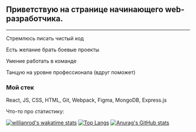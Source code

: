 ## Приветствую на странице начинающего web-разработчика.
-----------------------------------------------------------------------------------------------------------------------------------------------------------------------------------

Стремлюсь писать чистый код 

Есть желание брать боевые проекты 

Умение работать в команде  

Танцую на уровне профессионала (вдруг поможет)


### Мой стек
React, JS, CSS, HTML, Git, Webpack, Figma, MongoDB, Express.js

<!--
**all1son4/all1son4** is a ✨ _special_ ✨ repository because its `README.md` (this file) appears on your GitHub profile.

Here are some ideas to get you started:

- 🔭 I’m currently working on ...
- 🌱 I’m currently learning ...
- 👯 I’m looking to collaborate on ...
- 🤔 I’m looking for help with ...
- 💬 Ask me about ...
- 📫 How to reach me: ...
- 😄 Pronouns: ...
- ⚡ Fun fact: ...
-->

Что-то про статистику:

[![willianrod's wakatime stats](https://github-readme-stats.vercel.app/api/wakatime?username=all1son4)](https://github.com/anuraghazra/github-readme-stats)  [![Top Langs](https://github-readme-stats.vercel.app/api/top-langs/?username=all1son4&layout=compact)](https://github.com/anuraghazra/github-readme-stats)  [![Anurag's GitHub stats](https://github-readme-stats.vercel.app/api?username=all1son4)](https://github.com/anuraghazra/github-readme-stats)
